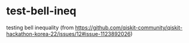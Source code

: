 # test-bell-ineq
testing bell inequality (from https://github.com/qiskit-community/qiskit-hackathon-korea-22/issues/12#issue-1123892026)
